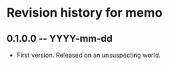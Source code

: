# Revision history for memo

## 0.1.0.0 -- YYYY-mm-dd

* First version. Released on an unsuspecting world.
